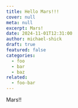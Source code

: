 ```yaml
---
title: Hello Mars!!!
cover: null
meta: null
excerpt: Mars!
date: 2024-11-01T12:31:00
author: michael-shick
draft: true
featured: false
categories:
  - foo
  - bar
  - baz
related:
  - foo-bar
---
```


Mars!!
